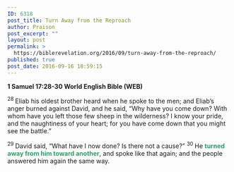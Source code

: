 ```yaml
---
ID: 6318
post_title: Turn Away from the Reproach
author: Praison
post_excerpt: ""
layout: post
permalink: >
  https://biblerevelation.org/2016/09/turn-away-from-the-reproach/
published: true
post_date: 2016-09-16 18:59:15
---
```

<p class="passage-display"><strong><span class="passage-display-bcv">1 Samuel 17:28-30
</span><span class="passage-display-version">World English Bible (WEB)</span></strong></p>
<span id="en-WEB-7647" class="text 1Sam-17-28"><sup class="versenum">28 </sup>Eliab his oldest brother heard when he spoke to the men; and Eliab’s anger burned against David, and he said, “Why have you come down? With whom have you left those few sheep in the wilderness? I know your pride, and the naughtiness of your heart; for you have come down that you might see the battle.”</span>

<span id="en-WEB-7648" class="text 1Sam-17-29"><sup class="versenum">29 </sup>David said, “What have I now done? Is there not a cause?” </span><span id="en-WEB-7649" class="text 1Sam-17-30"><sup class="versenum">30 </sup>He <span style="color: #339966;"><strong>turned away from him toward another</strong></span>, and spoke like that again; and the people answered him again the same way.</span>